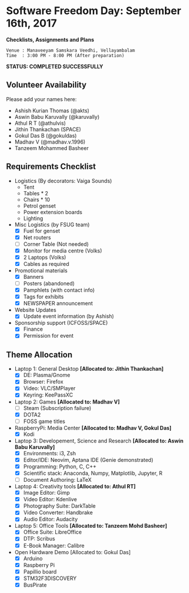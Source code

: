 Software Freedom Day: September 16th, 2017
==========================================

**Checklists, Assignments and Plans**

```
Venue : Manaveeyam Samskara Veedhi, Vellayambalam
Time  : 3:00 PM - 8:00 PM (After preparation)
```

**STATUS: COMPLETED SUCCESSFULLY**

## Volunteer Availability
Please add your names here:

- Ashish Kurian Thomas (@akts)
- Aswin Babu Karuvally (@karuvally)
- Athul R T (@athulvis)
- Jithin Thankachan (SPACE)
- Gokul Das B (@gokuldas)
- Madhav V (@madhav.v.1996)
- Tanzeem Mohammed Basheer

## Requirements Checklist 
- Logistics (By decorators: Vaiga Sounds)
    - Tent
    - Tables * 2
    - Chairs * 10
    - Petrol genset
    - Power extension boards
    - Lighting
- Misc Logistics (by FSUG team)
    - [x] Fuel for genset
    - [x] Net routers
    - [ ] Corner Table (Not needed)
    - [x] Monitor for media centre (Volks)
    - [x] 2 Laptops (Volks)
    - [x] Cables as required
- Promotional materials
    - [x] Banners
    - [ ] Posters (abandoned)
    - [x] Pamphlets (with contact info)
    - [x] Tags for exhibits
    - [x] NEWSPAPER announcement
- Website Updates
    - [x] Update event information (by Ashish)
- Sponsorship support (ICFOSS/SPACE)
    - [x] Finance
    - [X] Permission for event

## Theme Allocation
- Laptop 1: General Desktop **[Allocated to: Jithin Thankachan]**
    - [x] DE: Plasma/Gnome
    - [x] Browser: Firefox
    - [x] Video: VLC/SMPlayer
    - [x] Keyring: KeePassXC
- Laptop 2: Games **[Allocated to: Madhav V]**
    - [ ] Steam (Subscription failure)
    - [x] DOTA2
    - [ ] FOSS game titles
- RaspberryPi: Media Center **[Allocated to: Madhav V, Gokul Das]**
    - [x] Kodi
- Laptop 3: Developement, Science and Research **[Allocated to: Aswin Babu Karuvally]**
    - [x] Environments: i3, Zsh
    - [x] Editor/IDE: Neovim, Aptana IDE (Genie demonstrated)
    - [x] Programming: Python, C, C++
    - [x] Scientific stack: Anaconda, Numpy, Matplotlib, Jupyter, R
    - [ ] Document Authoring: LaTeX
- Laptop 4: Creativity tools **[Allocated to: Athul RT]**
    - [x] Image Editor: Gimp
    - [x] Video Editor: Kdenlive
    - [x] Photography Suite: DarkTable
    - [x] Video Converter: Handbrake
    - [x] Audio Editor: Audacity
- Laptop 5: Office Tools **[Allocated to: Tanzeem Mohd Basheer]**
    - [x] Office Suite: LibreOffice
    - [x] DTP: Scribus
    - [x] E-Book Manager: Calibre
- Open Hardware Demo [Allocated to: Gokul Das]
    - [x] Arduino
    - [x] Raspberry Pi
    - [x] Papillio board
    - [x] STM32F3DISCOVERY
    - [x] BusPirate
